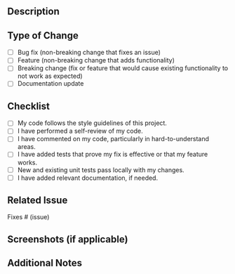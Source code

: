 ## Description
<!-- Please include a summary of the changes and the related issue. -->

## Type of Change
- [ ] Bug fix (non-breaking change that fixes an issue)
- [ ] Feature (non-breaking change that adds functionality)
- [ ] Breaking change (fix or feature that would cause existing functionality to not work as expected)
- [ ] Documentation update

## Checklist
- [ ] My code follows the style guidelines of this project.
- [ ] I have performed a self-review of my code.
- [ ] I have commented on my code, particularly in hard-to-understand areas.
- [ ] I have added tests that prove my fix is effective or that my feature works.
- [ ] New and existing unit tests pass locally with my changes.
- [ ] I have added relevant documentation, if needed.

## Related Issue
Fixes # (issue)

## Screenshots (if applicable)
<!-- Add screenshots to explain your changes visually. -->

## Additional Notes
<!-- Any additional information that would help reviewers. -->